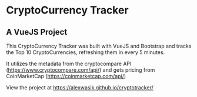 # CryptoCurrency Tracker
## A VueJS Project

This CryptoCurrency Tracker was built with VueJS and Bootstrap and tracks
the Top 10 CryptoCurrencies, refreshing them in  every 5 minutes.

It utilizes the metadata from the cryptocompare API (https://www.cryptocompare.com/api/) and gets pricing from CoinMarketCap
(https://coinmarketcap.com/api/)

View the project at https://alexwasik.github.io/cryptotracker/
